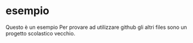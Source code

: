 # esempio
Questo è un esempio
Per provare ad utilizzare github gli altri files sono un progetto scolastico vecchio.
